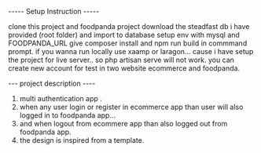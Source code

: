 ----- Setup Instruction -----

clone this project and foodpanda project
download the steadfast db i have provided (root folder) and import to database
setup env with mysql and FOODPANDA_URL
give composer install and npm run build in commmand prompt.
if you wanna run locally use xaamp or laragon... cause i have setup the project for live server.. so php artisan serve will not work.
you can create new account for test in two website ecommerce and foodpanda.


--- project description ----
1. multi authentication app .
2. when any user login or register in ecommerce app than user will also logged in to foodpanda app...
3. and when logout from ecommere app than also logged out from foodpanda app.
4. the design is inspired from a template.
